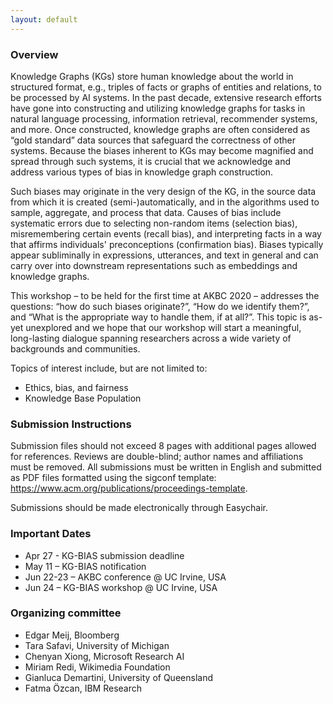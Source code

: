 ```yaml
---
layout: default
---
```


### Overview
Knowledge Graphs (KGs) store human knowledge about the world in structured format, e.g., triples of facts or graphs of entities and relations, to be processed by AI systems. In the past decade, extensive research efforts have gone into constructing and utilizing knowledge graphs for tasks in natural language processing, information retrieval, recommender systems, and more. Once constructed, knowledge graphs are often considered as “gold standard” data sources that safeguard the correctness of other systems. Because the biases inherent to KGs may become magnified and spread through such systems, it is crucial that we acknowledge and address various types of bias in knowledge graph construction. 

Such biases may originate in the very design of the KG, in the source data from which it is created (semi-)automatically, and in the algorithms used to sample, aggregate, and process that data.
Causes of bias include systematic errors due to selecting non-random items (selection bias), misremembering certain events (recall bias), and interpreting facts in a way that affirms individuals' preconceptions (confirmation bias). Biases typically appear subliminally in expressions, utterances, and text in general and can carry over into downstream representations such as embeddings and knowledge graphs. 

This workshop – to be held for the first time at AKBC 2020 – addresses the questions: “how do such biases originate?”, “How do we identify them?”, and “What is the appropriate way to handle them, if at all?”.  This topic is as-yet unexplored and we hope that our workshop will start a meaningful, long-lasting dialogue spanning researchers across a wide variety of backgrounds and communities. 

Topics of interest include, but are not limited to:
* Ethics, bias, and fairness
* Knowledge Base Population

### Submission Instructions

Submission files should not exceed 8 pages with additional pages allowed for references. Reviews are double-blind; author names and affiliations must be removed. All submissions must be written in English and submitted as PDF files formatted using the sigconf template: https://www.acm.org/publications/proceedings-template.

Submissions should be made electronically through Easychair.

### Important Dates
* Apr 27 - KG-BIAS submission deadline
* May 11 – KG-BIAS notification
* Jun 22-23 – AKBC conference @ UC Irvine, USA
* Jun 24 – KG-BIAS workshop @ UC Irvine, USA

### Organizing committee
* Edgar Meij, Bloomberg
* Tara Safavi, University of Michigan
* Chenyan Xiong, Microsoft Research AI
* Miriam Redi, Wikimedia Foundation
* Gianluca Demartini, University of Queensland
* Fatma Özcan, IBM Research

